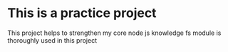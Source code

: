 # This is a practice project 
This project helps to strengthen my core node js knowledge
fs module is thoroughly used in this project
